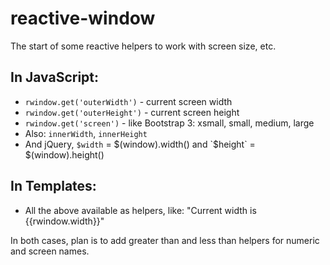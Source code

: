 # reactive-window

The start of some reactive helpers to work with screen size, etc.

## In JavaScript:

* `rwindow.get('outerWidth')` - current screen width
* `rwindow.get('outerHeight')` - current screen height
* `rwindow.get('screen')` - like Bootstrap 3: xsmall, small, medium, large
* Also: `innerWidth`, `innerHeight`
* And jQuery, `$width` = $(window).width() and `$height` = $(window).height()

## In Templates:

* All the above available as helpers, like: "Current width is {{rwindow.width}}"

In both cases, plan is to add greater than and less than helpers for numeric and
screen names.
